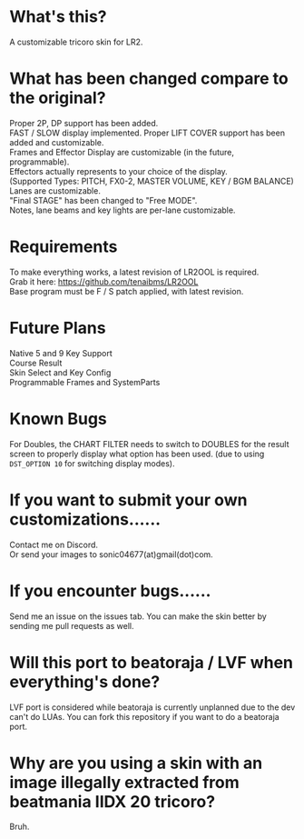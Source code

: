 # What's this?
 A customizable tricoro skin for LR2.  

# What has been changed compare to the original?
Proper 2P, DP support has been added.  
FAST / SLOW display implemented.
Proper LIFT COVER support has been added and customizable.  
Frames and Effector Display are customizable (in the future, programmable).  
Effectors actually represents to your choice of the display.  
(Supported Types: PITCH, FX0-2, MASTER VOLUME, KEY / BGM BALANCE)  
Lanes are customizable.  
"Final STAGE" has been changed to "Free MODE".  
Notes, lane beams and key lights are per-lane customizable.  

# Requirements
To make everything works, a latest revision of LR2OOL is required.  
Grab it here: https://github.com/tenaibms/LR2OOL  
Base program must be F / S patch applied, with latest revision.

# Future Plans
Native 5 and 9 Key Support  
Course Result  
Skin Select and Key Config  
Programmable Frames and SystemParts

# Known Bugs
For Doubles, the CHART FILTER needs to switch to DOUBLES for the result screen to properly display what option has been used.
(due to using `DST_OPTION 10` for switching display modes).

# If you want to submit your own customizations......
Contact me on Discord.  
Or send your images to sonic04677(at)gmail(dot)com.

# If you encounter bugs......
Send me an issue on the issues tab.
You can make the skin better by sending me pull requests as well.

# Will this port to beatoraja / LVF when everything's done?
LVF port is considered while beatoraja is currently unplanned due to the dev can't do LUAs.
You can fork this repository if you want to do a beatoraja port.

# Why are you using a skin with an image illegally extracted from beatmania IIDX 20 tricoro?
Bruh.
